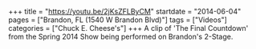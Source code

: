 +++
title = "https://youtu.be/2jKsZFLByCM"
startdate = "2014-06-04"
pages = ["Brandon, FL (1540 W Brandon Blvd)"]
tags = ["Videos"]
categories = ["Chuck E. Cheese's"]
+++
A clip of 'The Final Countdown' from the Spring 2014 Show being performed on Brandon's 2-Stage.
